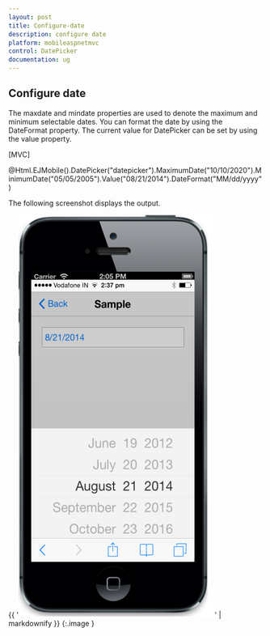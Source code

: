 ```yaml
---
layout: post
title: Configure-date
description: configure date                                        
platform: mobileaspnetmvc
control: DatePicker
documentation: ug
---
```


## Configure date                                        

The maxdate and mindate properties are used to denote the maximum and minimum selectable dates. You can format the date by using the DateFormat property. The current value for DatePicker can be set by using the value property.



[MVC]



@Html.EJMobile().DatePicker("datepicker").MaximumDate("10/10/2020").MinimumDate("05/05/2005").Value("08/21/2014").DateFormat("MM/dd/yyyy")



The following screenshot displays the output.

{{ '![](Configure-date_images/Configure-date_img1.png)' | markdownify }}
{:.image }


